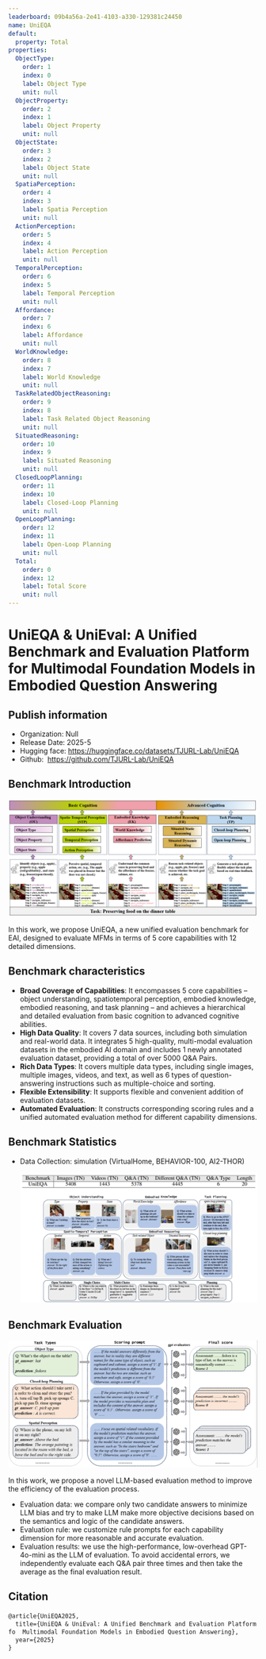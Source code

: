 ```yaml
---
leaderboard: 09b4a56a-2e41-4103-a330-129381c24450
name: UniEQA
default:
  property: Total
properties:
  ObjectType:
    order: 1
    index: 0
    label: Object Type
    unit: null
  ObjectProperty:
    order: 2
    index: 1
    label: Object Property
    unit: null
  ObjectState:
    order: 3
    index: 2
    label: Object State
    unit: null
  SpatiaPerception:
    order: 4
    index: 3
    label: Spatia Perception
    unit: null
  ActionPerception:
    order: 5
    index: 4
    label: Action Perception
    unit: null
  TemporalPerception:
    order: 6
    index: 5
    label: Temporal Perception
    unit: null
  Affordance:
    order: 7
    index: 6
    label: Affordance
    unit: null
  WorldKnowledge:
    order: 8
    index: 7
    label: World Knowledge
    unit: null
  TaskRelatedObjectReasoning:
    order: 9
    index: 8
    label: Task Related Object Reasoning
    unit: null
  SituatedReasoning:
    order: 10
    index: 9
    label: Situated Reasoning
    unit: null
  ClosedLoopPlanning:
    order: 11
    index: 10
    label: Closed-Loop Planning
    unit: null
  OpenLoopPlanning:
    order: 12
    index: 11
    label: Open-Loop Planning
    unit: null
  Total:
    order: 0
    index: 12
    label: Total Score
    unit: null
---
```


UniEQA & UniEval: A Unified Benchmark and Evaluation Platform for Multimodal Foundation
Models in Embodied Question Answering
=====================================

## Publish information

- Organization: Null
- Release Date: 2025-5
- Hugging face: https://huggingface.co/datasets/TJURL-Lab/UniEQA
- Github:  https://github.com/TJURL-Lab/UniEQA

## Benchmark Introduction

![alt text](assets/2-1.png)

In this work, we propose UniEQA, a new unified evaluation benchmark for EAI, designed to evaluate MFMs in terms of 5 core capabilities with 12 detailed dimensions.

## Benchmark characteristics

- **Broad Coverage of Capabilities**: It encompasses 5 core capabilities – object understanding, spatiotemporal perception, embodied knowledge, embodied reasoning, and task planning – and achieves a hierarchical and detailed evaluation from basic cognition to advanced cognitive abilities.
- **High Data Quality**: It covers 7 data sources, including both simulation and real-world data. It integrates 5 high-quality, multi-modal evaluation datasets in the embodied AI domain and includes 1 newly annotated evaluation dataset, providing a total of over 5000 Q&A Pairs.
- **Rich Data Types**: It covers multiple data types, including single images, multiple images, videos, and text, as well as 6 types of question-answering instructions such as multiple-choice and sorting.
- **Flexible Extensibility**: It supports flexible and convenient addition of evaluation datasets.
- **Automated Evaluation**: It constructs corresponding scoring rules and a unified automated evaluation method for different capability dimensions.

## Benchmark Statistics

- Data Collection: simulation (VirtualHome, BEHAVIOR-100, AI2-THOR)

  ![real-world (Ego4D, LEMMA, HM3D, and ScanNet)](assets/4-1.png)

## Benchmark Evaluation

![alt text](assets/5-1.png)

In this work, we propose a novel LLM-based evaluation method to improve the efficiency of the evaluation process.

- Evaluation data: we compare only two candidate answers to minimize LLM bias and try to make LLM make more objective decisions based on the semantics and logic of the candidate answers.
- Evaluation rule: we customize rule prompts for each capability dimension for more reasonable and accurate evaluation.
- Evaluation results: we use the high-performance, low-overhead GPT-4o-mini as the LLM of evaluation. To avoid accidental errors, we independently evaluate each Q&A pair three times and then take the average as the final evaluation result.

## Citation

```
@article{UniEQA2025,
  title={UniEQA & UniEval: A Unified Benchmark and Evaluation Platform fo  Multimodal Foundation Models in Embodied Question Answering},
  year={2025}
}
```
